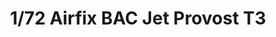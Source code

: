 ---
layout: product
title: "1/72 Airfix BAC Jet Provost T3"
price: "800" 
desc: "Maketa"
img_path: "/assets/img/A02103.webp"
brand: "N/A"
available: true
special_offer: false
new: false
soon: false
cat: "010000"
subcat: "011000"
subsubcat: "0N/A"
sifra: "A02103"
popular: false
spec: false
---